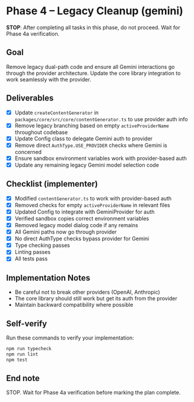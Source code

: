 # Phase 4 – Legacy Cleanup (gemini)

**STOP**: After completing all tasks in this phase, do not proceed. Wait for Phase 4a verification.

## Goal

Remove legacy dual-path code and ensure all Gemini interactions go through the provider architecture. Update the core library integration to work seamlessly with the provider.

## Deliverables

- [x] Update `createContentGenerator` in `packages/core/src/core/contentGenerator.ts` to use provider auth info
- [x] Remove legacy branching based on empty `activeProviderName` throughout codebase
- [x] Update Config class to delegate Gemini auth to provider
- [x] Remove direct `AuthType.USE_PROVIDER` checks where Gemini is concerned
- [x] Ensure sandbox environment variables work with provider-based auth
- [x] Update any remaining legacy Gemini model selection code

## Checklist (implementer)

- [x] Modified `contentGenerator.ts` to work with provider-based auth
- [x] Removed checks for empty `activeProviderName` in relevant files
- [x] Updated Config to integrate with GeminiProvider for auth
- [x] Verified sandbox copies correct environment variables
- [x] Removed legacy model dialog code if any remains
- [x] All Gemini paths now go through provider
- [x] No direct AuthType checks bypass provider for Gemini
- [x] Type checking passes
- [x] Linting passes
- [x] All tests pass

## Implementation Notes

- Be careful not to break other providers (OpenAI, Anthropic)
- The core library should still work but get its auth from the provider
- Maintain backward compatibility where possible

## Self-verify

Run these commands to verify your implementation:

```bash
npm run typecheck
npm run lint
npm test
```

## End note

STOP. Wait for Phase 4a verification before marking the plan complete.